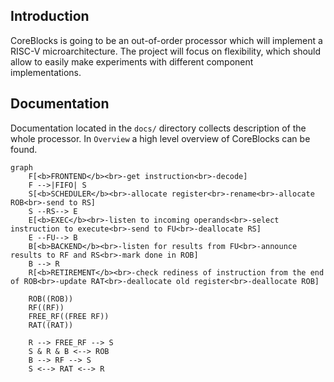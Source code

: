 ## Introduction

CoreBlocks is going to be an out-of-order processor which will implement a RISC-V microarchitecture.
The project will focus on flexibility, which should allow to easily make experiments with different
component implementations.

## Documentation

Documentation located in the `docs/` directory collects description of the whole processor.
In `Overview` a high level overview of CoreBlocks can be found.


```mermaid
graph
    F[<b>FRONTEND</b><br>-get instruction<br>-decode]
    F -->|FIFO| S
    S[<b>SCHEDULER</b><br>-allocate register<br>-rename<br>-allocate ROB<br>-send to RS]
    S --RS--> E
    E[<b>EXEC</b><br>-listen to incoming operands<br>-select instruction to execute<br>-send to FU<br>-deallocate RS]
    E --FU--> B
    B[<b>BACKEND</b><br>-listen for results from FU<br>-announce results to RF and RS<br>-mark done in ROB]
    B --> R
    R[<b>RETIREMENT</b><br>-check rediness of instruction from the end of ROB<br>-update RAT<br>-deallocate old register<br>-deallocate ROB]

    ROB((ROB))
    RF((RF))
    FREE_RF((FREE RF))
    RAT((RAT))

    R --> FREE_RF --> S
    S & R & B <--> ROB
    B --> RF --> S
    S <--> RAT <--> R
```
